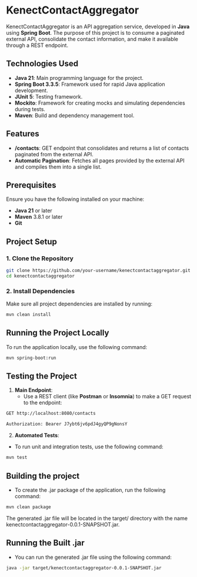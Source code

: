# KenectContactAggregator

KenectContactAggregator is an API aggregation service, developed in **Java** using **Spring Boot**. The purpose of this project is to consume a paginated external API, consolidate the contact information, and make it available through a REST endpoint.

## Technologies Used

- **Java 21**: Main programming language for the project.
- **Spring Boot 3.3.5**: Framework used for rapid Java application development.
- **JUnit 5**: Testing framework.
- **Mockito**: Framework for creating mocks and simulating dependencies during tests.
- **Maven**: Build and dependency management tool.

## Features

- **/contacts**: GET endpoint that consolidates and returns a list of contacts paginated from the external API.
- **Automatic Pagination**: Fetches all pages provided by the external API and compiles them into a single list.

## Prerequisites

Ensure you have the following installed on your machine:

- **Java 21** or later
- **Maven** 3.8.1 or later
- **Git**

## Project Setup

### 1. Clone the Repository

```bash
git clone https://github.com/your-username/kenectcontactaggregator.git
cd kenectcontactaggregator
```

### 2. Install Dependencies

Make sure all project dependencies are installed by running:

```bash
mvn clean install
```

## Running the Project Locally

To run the application locally, use the following command:

```bash
mvn spring-boot:run
```

## Testing the Project

1. **Main Endpoint**:
   - Use a REST client (like **Postman** or **Insomnia**) to make a GET request to the endpoint:

```bash
GET http://localhost:8080/contacts
```

```bash
Authorization: Bearer J7ybt6jv6pdJ4gyQP9gNonsY
```
2. **Automated Tests**:
- To run unit and integration tests, use the following command:
```bash
mvn test
```

## Building the project
- To create the .jar package of the application, run the following command:
```bash
mvn clean package
```
The generated .jar file will be located in the target/ directory with the name kenectcontactaggregator-0.0.1-SNAPSHOT.jar.
## Running the Built .jar
- You can run the generated .jar file using the following command:
```bash
java -jar target/kenectcontactaggregator-0.0.1-SNAPSHOT.jar
```

